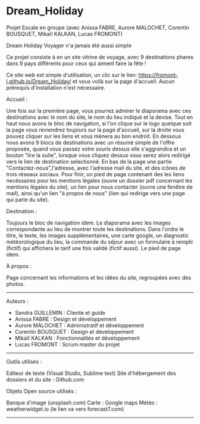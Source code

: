# Dream_Holiday
Projet Escale en groupe (avec Anissa FABRE, Aurore MALOCHET, Corentin BOUSQUET, Mikaïl KALKAN, Lucas FROMONT)

Dream Holiday
Voyager n'a jamais été aussi simple

Ce projet consiste à en un site vitrine de voyage, avec 9 destinations phares dans 9 pays différents pour ceux qui aiment faire la fête !

Ce site web est simple d'utilisation, un clic sur le lien: https://fromont-l.github.io/Dream_Holiday/ et vous voilà sur la page d'accueil.
Aucun prérequis d'installation n'est nécessaire.

Accueil :

Une fois sur la première page, vous pourrez admirer le diaporama avec ces destinations avec le nom du site,
le nom du lieu indiqué et la devise.
Tout en haut nous avons le bloc de navigation, si l'on clique sur le logo quelque soit la page vous reviendrez toujours sur la page d'accueil,
sur la droite vous pouvez cliquer sur les liens et vous mènera au bon endroit.
En dessous nous avons 9 blocs de destinations avec un résumé simple de l'offre proposée, quand vous passez votre souris dessus elle s'aggrandira et un bouton
"lire la suite", lorsque vous cliquez dessus vous serez alors redirigé vers le lien de destination selectionné.
En bas de la page une partie "Contactez-nous",l'adresse, avec l'adresse mail du site, et des icônes de trois réseaux sociaux.
Pour finir, un pied de page contenant des les liens necéssaires pour les mentions légales (ouvre un dossier pdf concernant les mentions légales du site),
un lien pour nous contacter (ouvre une fenêtre de mail), ainsi qu'un lien "à propos de nous" (lien qui redirige vers une page qui parle du site).

Destination :

Toujours le bloc de navigation idem.
Le diaporama avec les images correspondante au lieu de montrer toute les destinations.
Dans l'ordre le titre, le texte, les images supplémentaires, une carte google, un diagnostic météorologique du lieu, la commande du séjour avec un formulaire à
remplir (fictif) qui affichera le tarif une fois validé (fictif aussi).
Le pied de page idem.

À propos :

Page concernant les informations et les idées du site, regroupées avec des photos.

_______________________________________________________________________

Auteurs :

- Sandra GUILLEMIN : Cliente et guide
- Anissa FABRE : Design et développement
- Aurore MALOCHET : Administratif et développement
- Corentin BOUSQUET : Design et développement
- Mikaïl KALKAN : Fonctionnalités et développement
- Lucas FROMONT : Scrum master du projet

_______________________________________________________________________

Outils utilisés :

Editeur de texte (Visual Studio, Sublime text)
Site d'hébergement des dossiers et du site : Github.com

Objets Open source utilisés :

Banque d'image (unsplash.com)
Carte : Google maps
Météo : weatherwidget.io (le lien va vers forecast7.com)

_______________________________________________________________________

